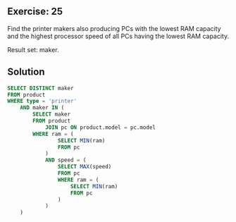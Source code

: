 ## Exercise: 25

Find the printer makers also producing PCs with the lowest RAM capacity and the highest processor speed of all PCs having the lowest RAM capacity.

Result set: maker.

## Solution

```sql
SELECT DISTINCT maker
FROM product
WHERE type = 'printer'
	AND maker IN (
		SELECT maker
		FROM product
			JOIN pc ON product.model = pc.model
		WHERE ram = (
				SELECT MIN(ram)
				FROM pc
			)
			AND speed = (
				SELECT MAX(speed)
				FROM pc
				WHERE ram = (
					SELECT MIN(ram)
					FROM pc
				)
			)
	)
```